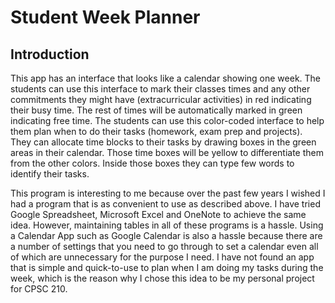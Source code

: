 # Student Week Planner

## Introduction
This app has an interface that looks like a calendar showing one week. The students can use this
interface to mark their classes times and any other commitments they might have (extracurricular 
activities) in red indicating their busy time. The rest of times will be automatically marked in green
indicating free time. The students can use this color-coded interface to help them plan when to do
their tasks (homework, exam prep and projects). They can allocate time blocks to their tasks by
drawing boxes in the green areas in their calendar. Those time boxes will be yellow to differentiate
them from the other colors. Inside those boxes they can type few words to identify their tasks.

This program is interesting to me because over the past few years I wished I had a program that is
as convenient to use as described above. I have tried Google Spreadsheet, Microsoft Excel and OneNote
to achieve the same idea. However, maintaining tables in all of these programs is a hassle. Using
a Calendar App such as Google Calendar is also a hassle because there are a number of settings that
you need to go through to set a calendar even all of which are unnecessary for the purpose I need.
I have not found an app that is simple and quick-to-use to plan when I am doing my tasks during the
week, which is the reason why I chose this idea to be my personal project for CPSC 210.
